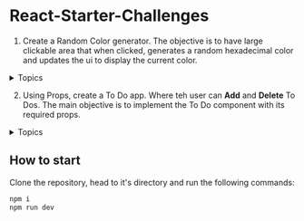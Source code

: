 # React-Starter-Challenges

1. Create a Random Color generator. The objective is to have large clickable area that when clicked, generates a random hexadecimal color and updates the ui to display the current color.

<details>
  <summary>Topics</summary>

- Math.Random
- Event Handlers
- String Concatenation
- Arrays
- JSX

</details>

2. Using Props, create a To Do app. Where teh user can **Add** and **Delete** To Dos. The main objective is to implement the To Do component with its required props.

<details>
  <summary>Topics</summary>
  - Props
  - Types
  - Event Handlers
  - React State
  - Non Primitive types
  - JSX
</details>

## How to start

Clone the repository, head to it's directory and run the following commands:

```bash
npm i
npm run dev
```
